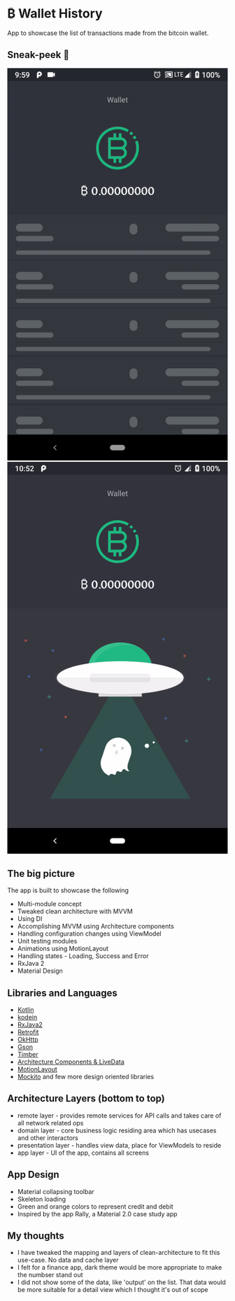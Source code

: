 # ₿ Wallet History
App to showcase the list of transactions made from the bitcoin wallet.

## Sneak-peek :tada:
![alt text](https://github.com/Hariofspades/my-wallet/blob/master/art/app.gif "app")
![alt text](https://github.com/Hariofspades/my-wallet/blob/master/art/error.png "error state")

## The big picture
The app is built to showcase the following

* Multi-module concept
* Tweaked clean architecture with MVVM
* Using DI
* Accomplishing MVVM using Architecture components
* Handling configuration changes using ViewModel
* Unit testing modules
* Animations using MotionLayout
* Handling states - Loading, Success and Error
* RxJava 2
* Material Design

## Libraries and Languages
* [Kotlin](https://kotlinlang.org/)
* [kodein](http://kodein.org)
* [RxJava2](https://github.com/ReactiveX/RxJava/wiki/What's-different-in-2.0)
* [Retrofit](http://square.github.io/retrofit/)
* [OkHttp](http://square.github.io/okhttp/)
* [Gson](https://github.com/google/gson)
* [Timber](https://github.com/JakeWharton/timber)
* [Architecture Components & LiveData](https://developer.android.com/topic/libraries/architecture/)
* [MotionLayout](https://developer.android.com/reference/android/support/constraint/motion/MotionLayout)
* [Mockito](https://github.com/nhaarman/mockito-kotlin)
and few more design oriented libraries

## Architecture Layers (bottom to top)
* remote layer - provides remote services for API calls and takes care of all network related ops
* domain layer - core business logic residing area which has usecases and other interactors
* presentation layer - handles view data, place for ViewModels to reside
* app layer - UI of the app, contains all screens

## App Design
* Material collapsing toolbar
* Skeleton loading
* Green and orange colors to represent credit and debit
* Inspired by the app Rally, a Material 2.0 case study app

## My thoughts
* I have tweaked the mapping and layers of clean-architecture to fit this use-case. No data and cache layer
* I felt for a finance app, dark theme would be more appropriate to make the numbser stand out
* I did not show some of the data, like 'output' on the list. That data would be more suitable for a detail view which I thought it's out of scope
